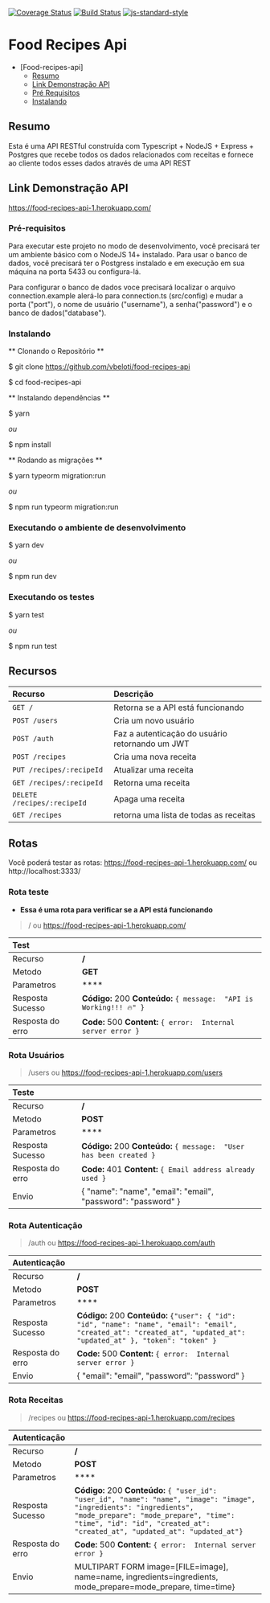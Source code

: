 [![Coverage Status](https://coveralls.io/repos/github/vbeloti/food-recipes-api/badge.svg?branch=master)](https://coveralls.io/github/vbeloti/food-recipes-api?branch=master)
[![Build Status](https://travis-ci.org/vbeloti/food-recipes-api.svg?branch=master)](https://travis-ci.org/vbeloti/food-recipes-api)
[![js-standard-style](https://img.shields.io/badge/code%20style-standard-brightgreen.svg)](http://standardjs.com)

# Food Recipes Api

- [Food-recipes-api]
    - [Resumo](#resumo)
    - [Link Demonstração API](#link-demonstracao-api)
    - [Pré Requisitos](#pre-requisitos)
    - [Instalando](#instalando)

## Resumo

Esta é uma API RESTful construída com Typescript + NodeJS + Express + Postgres que recebe todos os dados relacionados com receitas e fornece ao cliente todos esses dados através de uma API REST

## Link Demonstração API

<a href="https://food-recipes-api-1.herokuapp.com/">https://food-recipes-api-1.herokuapp.com/</a>


### Pré-requisitos

Para executar este projeto no modo de desenvolvimento, você precisará ter um ambiente básico com o NodeJS 14+ instalado.
Para usar o banco de dados, você precisará ter o Postgress instalado e em execução em sua máquina na porta 5433 ou configura-lá.

Para configurar o banco de dados voce precisará localizar o arquivo connection.example alerá-lo para connection.ts (src/config) e mudar a porta ("port"), o nome de usuário ("username"), a senha("password") e o banco de dados("database").


### Instalando

** Clonando o Repositório **

$ git clone https://github.com/vbeloti/food-recipes-api

$ cd food-recipes-api

** Instalando dependências **

$ yarn

_ou_

$ npm install

** Rodando as migrações **

$ yarn typeorm migration:run

_ou_

$ npm run typeorm migration:run

### Executando o ambiente de desenvolvimento

$ yarn dev

_ou_

$ npm run dev

### Executando os testes

$ yarn test

_ou_

$ npm run test

## Recursos

| Recurso                    | Descrição                                                             |
|:--------------             |:----------------------------------------------------------------------|
| `GET /      `              | Retorna se a API está funcionando                                     |
| `POST /users`              | Cria um novo usuário                                                  |
| `POST /auth`               | Faz a autenticação do usuário retornando um JWT                       |
| `POST /recipes`            | Cria uma nova receita                                                 |
| `PUT /recipes/:recipeId`   | Atualizar uma receita                                                 |
| `GET /recipes/:recipeId`   | Retorna uma receita                                                   |
| `DELETE /recipes/:recipeId`| Apaga uma receita                                                     |
| `GET /recipes`             | retorna uma lista de todas as receitas                                |

## Rotas

Você poderá testar as rotas: <a href="https://food-recipes-api-1.herokuapp.com/">https://food-recipes-api-1.herokuapp.com/</a> ou http://localhost:3333/

### Rota teste

- **Essa é uma rota para verificar se a API está funcionando**

> / ou https://food-recipes-api-1.herokuapp.com/ 

| Test              |                                                                       |
|:------------------|:----------------------------------------------------------------------|
| Recurso           |                         **/**                                         |
| Metodo            |                         **GET**                                       |
| Parametros        |                         ****                                          |
| Resposta Sucesso  | **Código:** 200 **Conteúdo:** `{ message:  "API is Working!!! 🔥" }`  | 
| Resposta do erro  |  **Code:** 500 **Content:** `{ error:  Internal server error }`       |

### Rota Usuários

> /users ou https://food-recipes-api-1.herokuapp.com/users

| Teste             |                                                                      |
|:------------------|:---------------------------------------------------------------------|
| Recurso           |                         **/**                                        |
| Metodo            |                         **POST**                                     |
| Parametros        |                         ****                                         |
| Resposta Sucesso  | **Código:** 200 **Conteúdo:** `{ message:  "User has been created }` | 
| Resposta do erro  |  **Code:** 401 **Content:** `{ Email address already used }`      |
| Envio             | { "name": "name", "email": "email", "password": "password" }         |

### Rota Autenticação

> /auth ou https://food-recipes-api-1.herokuapp.com/auth

| Autenticação      |                                                                                                                                                                       |
|:------------------|:----------------------------------------------------------------------------------------------------------------------------------------------------------------------|
| Recurso           |                         **/**                                                                                                                                         |
| Metodo            |                         **POST**                                                                                                                                      |
| Parametros        |                         ****                                                                                                                                          |
| Resposta Sucesso  | **Código:** 200 **Conteúdo:** `{"user": { "id": "id", "name": "name", "email": "email", "created_at": "created_at", "updated_at": "updated_at" }, "token": "token" }` | 
| Resposta do erro  |  **Code:** 500 **Content:** `{ error:  Internal server error }`                                                                                                       |
| Envio             | { "email": "email", "password": "password" }                                                                                                                          |

### Rota Receitas

> /recipes ou https://food-recipes-api-1.herokuapp.com/recipes

| Autenticação      |                                                                                                                                                                       |
|:------------------|:----------------------------------------------------------------------------------------------------------------------------------------------------------------------|
| Recurso           |                         **/**                                                                                                                                         |
| Metodo            |                         **POST**                                                                                                                                      |
| Parametros        |                         ****                                                                                                                                          |
| Resposta Sucesso  | **Código:** 200 **Conteúdo:** `{ "user_id": "user_id", "name": "name", "image": "image", "ingredients": "ingredients", "mode_prepare": "mode_prepare", "time": "time", "id": "id", "created_at": "created_at", "updated_at": "updated_at"}`                                                                                                                        | 
| Resposta do erro  |  **Code:** 500 **Content:** `{ error:  Internal server error }`                                                                                                       |
| Envio             | MULTIPART FORM image=[FILE=image], name=name, ingredients=ingredients, mode_prepare=mode_prepare, time=time}         |

